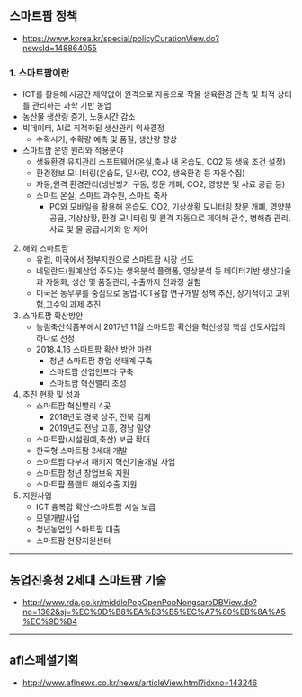 ## 스마트팜 정책

- https://www.korea.kr/special/policyCurationView.do?newsId=148864055

### 1. 스마트팜이란

- ICT를 활용해 시공간 제약없이 원격으로 자동으로 작물 생육환경 관측 및 최적 상태를 관리하는 과학 기반 농업
- 농산물 생산량 증가, 노동시간 감소
- 빅데이터, AI로 최적화된 생산관리 의사결정
  - 수확시기, 수확량 예측 및 품질, 생산량 향상
- 스마트팜 운영 원리와 적용분야
  - 생육환경 유지관리 소프트웨어(온실,축사 내 온습도, CO2 등 생육 조건 설정)
  - 환경정보 모니터링(온습도, 일사량, CO2, 생육환경 등 자동수집)
  - 자동,원격 환경관리(냉난방기 구동, 창문 개폐, CO2, 영양분 및 사료 공급 등)
  - 스마트 온실, 스마트 과수원, 스마트 축사
    - PC와 모바일을 활용해 온습도, CO2, 기상상황 모니터링 창문 개폐, 영양분 공급, 기상상황, 환경 모니터링 및 원격 자동으로 제어해 관수, 병해충 관리, 사료 및 물 공급시기와 양 제어

2. 해외 스마트팜
   - 유럽, 미국에서 정부지원으로 스마트팜 시장 선도
   - 네덜란드(원예산업 주도)는 생육분석 플랫폼, 영상분석 등 데이터기반 생산기술과 자동화, 생산 및 품질관리, 수출까지 전과정 실험
   - 미국은 농무부를 중심으로 농업-ICT융합 연구개발 정책 추진, 장기적이고 고위험,고수익 과제 추진
3. 스마트팜 확산방안
   - 농림축산식품부에서 2017년 11월 스마트팜 확산을 혁신성장 핵심 선도사업의 하나로 선정
   - 2018.4.16 스마트팜 확산 방안 마련
     - 청년 스마트팜 창업 생태계 구축
     - 스마트팜 산업인프라 구축
     - 스마트팜 혁신밸리 조성
4. 추진 현황 및 성과
   - 스마트팜 혁신밸리 4곳
     - 2018년도 경북 상주, 전북 김제
     - 2019년도 전남 고흥, 경남 밀양
   - 스마트팜(시설원예,축산) 보급 확대
   - 한국형 스마트팜 2세대 개발
   - 스마트팜 다부처 패키지 혁신기술개발 사업
   - 스마트팜 청년 창업보육 지원
   - 스마트팜 플랜트 해외수출 지원
5. 지원사업
   - ICT 융복합 확산-스마트팜 시설 보급
   - 모델개발사업
   - 청년농업인 스마트팜 대출
   - 스마트팜 현장지원센터

---

## 농업진흥청 2세대 스마트팜 기술

- http://www.rda.go.kr/middlePopOpenPopNongsaroDBView.do?no=1362&sj=%EC%9D%B8%EA%B3%B5%EC%A7%80%EB%8A%A5%EC%9D%B4

---

## afl스페셜기획

- http://www.aflnews.co.kr/news/articleView.html?idxno=143246
